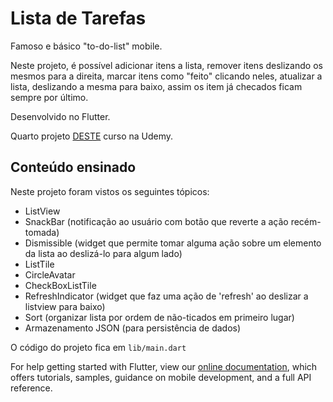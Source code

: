 # Lista de Tarefas

Famoso e básico "to-do-list" mobile.

Neste projeto, é possível adicionar itens a lista, remover itens deslizando os mesmos para a direita, marcar itens como "feito" clicando neles, atualizar a lista, deslizando a mesma para baixo, assim os item já checados ficam sempre por último.

Desenvolvido no Flutter.

Quarto projeto [DESTE](https://www.udemy.com/curso-completo-flutter-app-android-ios/) curso na Udemy.

## Conteúdo ensinado

Neste projeto foram vistos os seguintes tópicos:

- ListView
- SnackBar (notificação ao usuário com botão que reverte a ação recém-tomada)
- Dismissible (widget que permite tomar alguma ação sobre um elemento da lista ao deslizá-lo para algum lado)
- ListTile
- CircleAvatar
- CheckBoxListTile
- RefreshIndicator (widget que faz uma ação de 'refresh' ao deslizar a listview para baixo)
- Sort (organizar lista por ordem de não-ticados em primeiro lugar)
- Armazenamento JSON (para persistência de dados)

O código do projeto fica em `lib/main.dart`

For help getting started with Flutter, view our 
[online documentation](https://flutter.dev/docs), which offers tutorials, 
samples, guidance on mobile development, and a full API reference.
